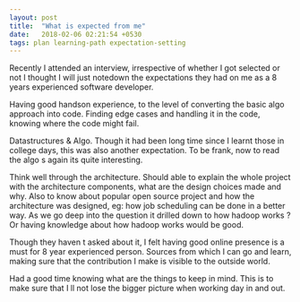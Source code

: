 ```yaml
---
layout: post
title:  "What is expected from me"
date:   2018-02-06 02:21:54 +0530
tags: plan learning-path expectation-setting
---
```


Recently I attended an interview, irrespective of whether I got selected or not I thought I will just notedown the expectations they had on me as a 8 years experienced software developer.

Having good handson experience, to the level of converting the basic algo approach into code. Finding edge cases and handling it in the code, knowing where the code might fail.

Datastructures & Algo. Though it had been long time since I learnt those in college days, this was also another expectation. To be frank, now to read the algo s again its quite interesting.

Think well through the architecture. Should able to explain the whole project with the architecture components, what are the design choices made and why. Also to know about popular open source project and how the architecture was designed, eg: how job scheduling can be done in a better way. As we go deep into the question it drilled down to how hadoop works ? Or having knowledge about how hadoop works would be good.

Though they haven t asked about it, I felt having good online presence is a must for 8 year experienced person. Sources from which I can go and learn, making sure that the contribution I make is visible to the outside world.

Had a good time knowing what are the things to keep in mind. This is to make sure that I ll not lose the bigger picture when working day in and out.
